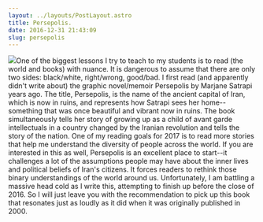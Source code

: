 ```yaml
---
layout: ../layouts/PostLayout.astro
title: Persepolis.
date: 2016-12-31 21:43:09
slug: persepolis
---
```


[![](http://akindoflibrary.com/wp-content/uploads/2016/12/imgres-2.jpg)](http://akindoflibrary.com/wp-content/uploads/2016/12/imgres-2.jpg)One of the biggest lessons I try to teach to my students is to read (the world and books) with nuance. It is dangerous to assume that there are only two sides: black/white, right/wrong, good/bad. I first read (and apparently didn't write about) the graphic novel/memoir Persepolis by Marjane Satrapi years ago. The title, Persepolis, is the name of the ancient capital of Iran, which is now in ruins, and represents how Satrapi sees her home--something that was once beautiful and vibrant now in ruins. The book simultaneously tells her story of growing up as a child of avant garde intellectuals in a country changed by the Iranian revolution and tells the story of the nation. One of my reading goals for 2017 is to read more stories that help me understand the diversity of people across the world. If you are interested in this as well, Persepolis is an excellent place to start--it challenges a lot of the assumptions people may have about the inner lives and political beliefs of Iran's citizens. It forces readers to rethink those binary understandings of the world around us. Unfortunately, I am battling a massive head cold as I write this, attempting to finish up before the close of 2016. So I will just leave you with the recommendation to pick up this book that resonates just as loudly as it did when it was originally published in 2000.